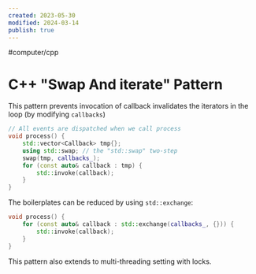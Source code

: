 ```yaml
---
created: 2023-05-30
modified: 2024-03-14
publish: true
---
```


#computer/cpp 
# C++ "Swap And iterate" Pattern
This pattern prevents invocation of callback invalidates the iterators in the loop (by modifying `callbacks`)
```cpp
// All events are dispatched when we call process
void process() {
    std::vector<Callback> tmp{};
    using std::swap; // the "std::swap" two-step
    swap(tmp, callbacks_);
    for (const auto& callback : tmp) {
        std::invoke(callback);
    }
}
```

The boilerplates can be reduced by using `std::exchange`:
```cpp
void process() {
    for (const auto& callback : std::exchange(callbacks_, {})) {
        std::invoke(callback);
    }
}
```

This pattern also extends to multi-threading setting with locks.